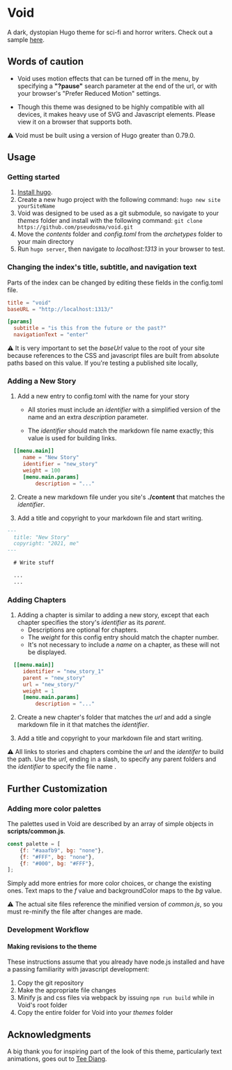 # Void

A dark, dystopian Hugo theme for sci-fi and horror writers. Check out a sample [here](https://pseudosma.github.io/voidExample/).

## Words of caution

* Void uses motion effects that can be turned off in the menu, by specifying a **"?pause"** search parameter at the end of the url, or with your browser's "Prefer Reduced Motion" settings.

* Though this theme was designed to be highly compatible with all devices, it makes heavy use of SVG and Javascript elements. Please view it on a browser that supports both.

:warning: Void must be built using a version of Hugo greater than 0.79.0.

## Usage

### Getting started

  1. [Install hugo](https://gohugo.io/getting-started/installing/).
  1. Create a new hugo project with the following command: `hugo new site yourSiteName`
  1. Void was designed to be used as a git submodule, so navigate to your *themes* folder and install with the following command: `git clone https://github.com/pseudosma/void.git`
  1. Move the *contents* folder and *config.toml* from the *archetypes* folder to your main directory
  1. Run `hugo server`, then navigate to *localhost:1313* in your browser to test.

### Changing the index's title, subtitle, and navigation text

Parts of the index can be changed by editing these fields in the config.toml file.

```toml
title = "void"
baseURL = "http://localhost:1313/"

[params]
  subtitle = "is this from the future or the past?"
  navigationText = "enter"
```

:warning: It is very important to set the *baseUrl* value to the root of your site because references to the CSS and javascript files are built from  absolute paths based on this value. If you're testing a published site locally, 

### Adding a New Story

  1. Add a new entry to config.toml with the name for your story
      * All stories must include an *identifier* with a simplified version of the name and an extra *description* parameter.

      * The *identifier* should match the markdown file name exactly; this value is used for building links.

   ```toml
     [[menu.main]]
        name = "New Story"
        identifier = "new_story"
        weight = 100
        [menu.main.params]
            description = "..."
   ```

  2. Create a new markdown file under you site's **./content** that matches the *identifier*.

  3. Add a title and copyright to your markdown file and start writing.

  ```markdown
  ---
    title: "New Story"
    copyright: "2021, me"
  ---

    # Write stuff

    ...
    ...
  ```

### Adding Chapters

  1. Adding a chapter is similar to adding a new story, except that each chapter specifies the story's *identifier* as its *parent*.
      * Descriptions are optional for chapters.
      * The *weight* for this config entry should match the chapter number.
      * It's not necessary to include a *name* on a chapter, as these will not be displayed.

   ```toml
     [[menu.main]]
        identifier = "new_story_1"
        parent = "new_story"
        url = "new_story/"
        weight = 1
        [menu.main.params]
            description = "..."
   ```
  2. Create a new chapter's folder that matches the *url* and add a single markdown file in it that matches the *identifier*.

  3. Add a title and copyright to your markdown file and start writing.

:warning: All links to stories and chapters combine the *url* and the *identifer* to build the path. Use the *url*, ending in a slash, to specify any parent folders and the *identifier* to specify the file name .

## Further Customization

### Adding more color palettes

The palettes used in Void are described by an array of simple objects in **scripts/common.js**.

```javascript
const palette = [
    {f: "#aaafb9", bg: "none"},
    {f: "#FFF", bg: "none"},
    {f: "#000", bg: "#FFF"},
];
```

Simply add more entries for more color choices, or change the existing ones. Text maps to the *f* value and backgroundColor maps to the *bg* value.


:warning: The actual site files reference the minified version of _common.js_, so you must re-minify the file after changes are made.

### Development Workflow

#### Making revisions to the theme

These instructions assume that you already have node.js installed and have a passing familiarity with javascript development:

  1. Copy the git repository
  1. Make the appropriate file changes
  1. Minify js and css files via webpack by issuing `npm run build` while in Void's root folder
  1. Copy the entire folder for Void into your *themes* folder

## Acknowledgments

A big thank you for inspiring part of the look of this theme, particularly text animations, goes out to [Tee Diang](https://github.com/acupoftee).



